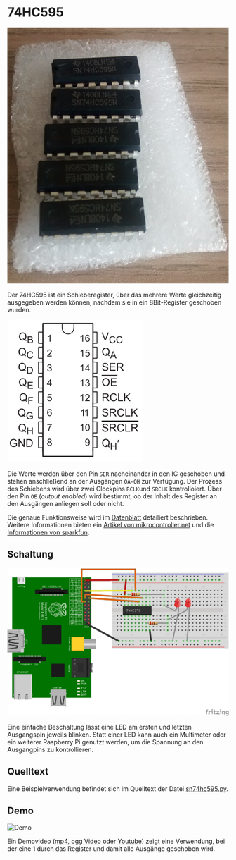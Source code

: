 74HC595
=======

![bild](doc/sn74hc595n_8bitshiftregister.jpg)

Der 74HC595 ist ein Schieberegister, über das mehrere Werte
gleichzeitig ausgegeben werden können, nachdem sie in ein
8Bit-Register geschoben wurden.

![pinout](doc/pinout.png)

Die Werte werden über den Pin `SER` nacheinander in den IC geschoben
und stehen anschließend an der Ausgängen `QA-QH` zur Verfügung. Der
Prozess des Schiebens wird über zwei Clockpins `RCLK`und `SRCLK`
kontrolloiert. Über den Pin `OE` (*output enabled*) wird bestimmt, ob
der Inhalt des Register an den Ausgängen anliegen soll oder nicht.

Die genaue Funktionsweise wird im [Datenblatt](doc/sn74hc595.pdf)
detailiert beschrieben. Weitere Informationen bieten ein 
[Artikel von 
mikrocontroller.net](https://www.mikrocontroller.net/articles/AVR-Tutorial:_Schieberegister) 
und die [Informationen von
sparkfun](https://www.sparkfun.com/products/13699).

Schaltung
---------

![schaltung](doc/schaltung_Steckplatine.png)

Eine einfache Beschaltung lässt eine LED am ersten und letzten
Ausgangspin jeweils blinken. Statt einer LED kann auch ein Multimeter
oder ein weiterer Raspberry Pi genutzt werden, um die Spannung an den
Ausgangpins zu kontrollieren.

Quelltext
---------

Eine Beispielverwendung befindet sich im Quelltext der
Datei [sn74hc595.py](sn74hc595.py).

Demo
----

![Demo](https://archive.org/download/8bit_shift_register/8bit_shift_register.thumbs/MUTE_20170807_170113_000001.jpg)

Ein Demovideo ([mp4](https://archive.org/download/8bit_shift_register/MUTE_20170807_170113.mp4), [ogg Video](https://archive.org/download/8bit_shift_register/MUTE_20170807_170113.ogv) oder 
[Youtube](https://youtu.be/Q4rGgCm2nYc)) zeigt eine Verwendung, bei der eine 1
durch das Register und damit alle Ausgänge geschoben wird.
